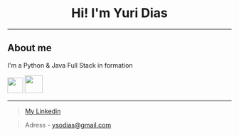 
<h1 align="center"> Hi! I'm Yuri Dias </h1>        
<hr>
<h2> About me </h2>

I'm a Python & Java Full Stack in formation

<div style="display:inline">

<img src="https://www.flaticon.com/svg/vstatic/svg/1822/1822899.svg?token=exp=1616584541~hmac=02d901ef6bf707a18b6cc721e2dbd162" width=35 height=35>
    


<img src="https://www.flaticon.com/svg/vstatic/svg/226/226777.svg?token=exp=1616673756~hmac=d550cb89a1a8f9dbb7f6105d6850b998" width=40 height=40>

</div>

<hr>

> [My Linkedin](https://www.linkedin.com/in/yuri-dias-soares/)

> Adress - ysodias@gmail.com
> 


